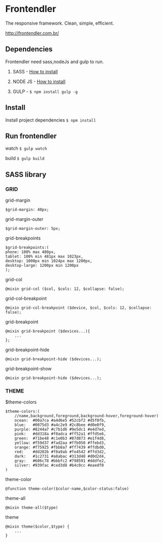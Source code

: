 Frontendler
===========

The responsive framework. Clean, simple, efficient.

http://frontendler.com.br/


Dependencies
------

Frontendler need sass,nodeJs and gulp to run.

1) SASS - [How to install](http://sass-lang.com/install)

2) NODE JS - [How to install](http://nodejs.org/)

3) GULP - ```$ npm install gulp -g```

Install
------

Install project dependencies ```$ npm install```

Run frontendler
------

watch ```$ gulp watch```

build ```$ gulp build```


SASS library
------

### GRID

grid-margin

```
$grid-margin: 40px;
```
grid-margin-outer

```
$grid-margin-outer: 5px;
```

grid-breakpoints

```
$grid-breakpoints:(
phone: 100% max 480px,
tablet: 100% min 481px max 1023px,
desktop: 1000px min 1024px max 1200px,
desktop-large: 1200px min 1200px
);
```

grid-col

```
@mixin grid-col ($col, $cols: 12, $collapse: false);
```

grid-col-breakpoint

```
@mixin grid-col-breakpoint ($device, $col, $cols: 12, $collapse: false);
```

grid-breakpoint

```
@mixin grid-breakpoint ($devices...){
	...
};
```

grid-breakpoint-hide

```
@mixin grid-breakpoint-hide ($devices...);
```

grid-breakpoint-show

```
@mixin grid-breakpoint-hide ($devices...);
```

### THEME

$theme-colors

```
$theme-colors:(
	//name,background,foreground,background-hover,foreground-hover)
	ocean:  #00a7ca #a4d6e5 #52cbf2 #d5f0fb,
	blue:   #0075d3 #a4c2e9 #2c8bee #d0e0f9,
	purple: #8244a7 #c7b1d6 #9e5dc1 #e4d7ed,
	pink:   #dd318a #f0adca #ff52a1 #ffd5e6,
	green:  #71be48 #c1e0b3 #87d873 #e1f4d8,
	yellow: #f59d37 #fad2aa #ffb950 #ffebd3,
	orange: #f75925 #fbb8a7 #ff7439 #ffdbd0,
	red:    #dd202b #f0a9ab #fe4542 #ffd3d2,
	dark:   #1c2731 #a8abac #313d48 #d0d2d4,
	gray:   #606c78 #bbbfc2 #798591 #dddfe2,
	silver: #939fac #ced3d8 #b4c0cc #eaedf0
)
```

theme-color
```
@function theme-color($color-name,$color-status:false)
```

theme-all
```
@mixin theme-all($type)
```

theme
```
@mixin theme($color,$type) {
	...
}
```
